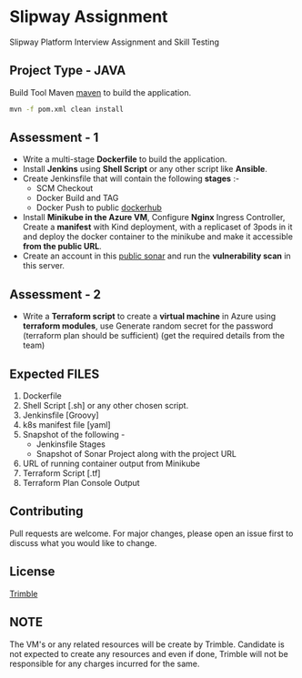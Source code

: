 # Slipway Assignment

Slipway Platform Interview Assignment and Skill Testing

## Project Type - JAVA

Build Tool Maven [maven](https://maven.apache.org/) to build the application.

```bash
mvn -f pom.xml clean install
```

## Assessment - 1

- Write a multi-stage __Dockerfile__ to build the application.
- Install __Jenkins__ using __Shell Script__ or any other script like __Ansible__.
- Create Jenkinsfile that will contain the following __stages__ :-
     - SCM Checkout
     - Docker Build and TAG
     - Docker Push to public [dockerhub](https://hub.docker.com/)
- Install __Minikube in the Azure VM__, Configure __Nginx__ Ingress Controller, Create a __manifest__ with Kind deployment, with a replicaset of 3pods in it and deploy the docker container to the minikube and make it accessible __from the public URL__.
- Create an account in this [public sonar](https://sonarcloud.io/explore/projects) and run the __vulnerability scan__ in this server.


## Assessment - 2
- Write a __Terraform script__ to create a __virtual machine__ in Azure using __terraform modules__, use Generate random secret for the password (terraform plan should be sufficient) (get the required details from the team)


## Expected FILES
1. Dockerfile
2. Shell Script [.sh] or any other chosen script.
3. Jenkinsfile [Groovy]
4. k8s manifest file [yaml]
5. Snapshot of the following - 
     - Jenkinsfile Stages
     - Snapshot of Sonar Project along with the project URL
5. URL of running container output from Minikube
6. Terraform Script [.tf]
7. Terraform Plan Console Output

## Contributing
Pull requests are welcome. For major changes, please open an issue first to discuss what you would like to change.


## License
[Trimble](https://www.trimble.com/)

## NOTE
The VM's or any related resources will be create by Trimble. Candidate is not expected to create any resources and even if done, Trimble will not be responsible for any charges incurred for the same.   

